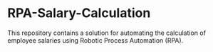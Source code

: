 # RPA-Salary-Calculation
This repository contains a solution for automating the calculation of employee salaries using Robotic Process Automation (RPA).
